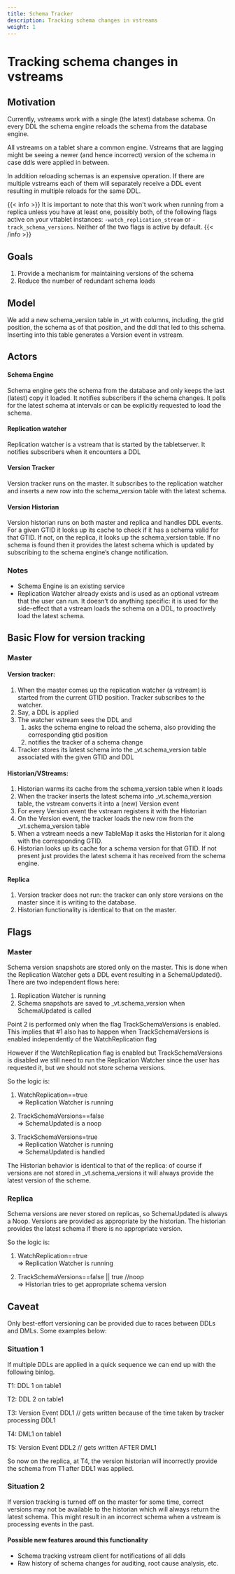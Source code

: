 ```yaml
---
title: Schema Tracker
description: Tracking schema changes in vstreams
weight: 1
---
```


# Tracking schema changes in vstreams

## Motivation

Currently, vstreams work with a single (the latest) database schema. On every DDL the schema engine reloads the schema from the database engine.

All vstreams on a tablet share a common engine. Vstreams that are lagging might be seeing a newer (and hence incorrect) version of the schema in case ddls were applied in between.

In addition reloading schemas is an expensive operation. If there are multiple vstreams each of them will separately receive a DDL event resulting in multiple reloads for the same DDL.

{{< info >}}
It is important to note that this won't work when running from a replica unless you have at least one, possibly both, of the following flags active on your vttablet instances: `-watch_replication_stream` or `-track_schema_versions`. Neither of the two flags is active by default.
{{< /info >}}

## Goals

1. Provide a mechanism for maintaining versions of the schema
2. Reduce the number of redundant schema loads

## Model

We add a new schema_version table in _vt with columns, including, the gtid position, the schema as of that position, and the ddl that led to this schema. Inserting into this table generates a Version event in vstream.

## Actors

#### Schema Engine

Schema engine gets the schema from the database and only keeps the last (latest) copy it loaded. It notifies subscribers if the schema changes. It polls for the latest schema at intervals or can be explicitly requested to load the schema.

#### Replication watcher

Replication watcher is a vstream that is started by the tabletserver. It notifies subscribers when it encounters a DDL

#### Version Tracker

Version tracker runs on the master. It subscribes to the replication watcher and inserts a new row into the schema_version table with the latest schema.

#### Version Historian

Version historian runs on both master and replica and handles DDL events. For a given GTID it looks up its cache to check if it has a schema valid for that GTID. If not, on the replica, it looks up the schema_version table. If no schema is found then it provides the latest schema which is updated by subscribing to the schema engine’s change notification.

### Notes

*   Schema Engine is an existing service
*   Replication Watcher already exists and is used as an optional vstream that the user can run. It doesn’t do anything specific: it is used for the side-effect that a vstream loads the schema on a DDL, to proactively load the latest schema.


## Basic Flow for version tracking

### Master

#### Version tracker:

1. When the master comes up the replication watcher (a vstream) is started from the current GTID position. Tracker subscribes to the watcher.
1. Say, a DDL is applied
1. The watcher vstream sees the DDL and
    1. asks the schema engine to reload the schema, also providing the corresponding gtid position
    2. notifies the tracker  of a schema change
1. Tracker stores its latest schema into the _vt.schema_version table associated with the given GTID and DDL


#### Historian/VStreams:

1. Historian warms its cache from the schema_version table when it loads
2. When the tracker inserts the latest schema into _vt.schema_version table, the vstream converts it into a (new) Version event
3. For every Version event the vstream registers it with the Historian
4. On the Version event, the tracker loads the new row from the _vt.schema_version table
5. When a vstream needs a new TableMap it asks the Historian for it along with the corresponding GTID.
6. Historian looks up its cache for a schema version for that GTID. If not present just provides the latest schema it has received from the schema engine.


#### Replica

1. Version tracker does not run: the tracker can only store versions on the master since it is writing to the database.
2. Historian functionality is identical to that on the master.


## Flags

### Master

Schema version snapshots are stored only on the master. This is done when the Replication Watcher gets a DDL event resulting in a SchemaUpdated(). There are two independent flows here:

1. Replication Watcher is running
2. Schema snapshots are saved to _vt.schema_version when SchemaUpdated is called

Point 2 is performed only when the flag TrackSchemaVersions is enabled. This implies that #1 also has to happen when TrackSchemaVersions is enabled independently of the WatchReplication flag

However if the WatchReplication flag is enabled but TrackSchemaVersions is disabled we still need to run the Replication Watcher since the user has requested it, but we should not store schema versions.

So the logic is:

1. WatchReplication==true \
=> Replication Watcher is running

2. TrackSchemaVersions==false  
=> SchemaUpdated is a noop

3. TrackSchemaVersions=true  
=> Replication Watcher is running \
=> SchemaUpdated is handled

The Historian behavior is identical to that of the replica: of course if versions are not stored in _vt.schema_versions it will always provide the latest version of the scheme.

### Replica

Schema versions are never stored on replicas, so SchemaUpdated is always a Noop. Versions are provided as appropriate by the historian. The historian provides the latest schema if there is no appropriate version.

So the logic is:

1. WatchReplication==true \
=> Replication Watcher is running

2. TrackSchemaVersions==false || true  //noop \
=> Historian tries to get appropriate schema version

## Caveat

Only best-effort versioning can be provided due to races between DDLs and DMLs. Some examples below:

### Situation 1

If multiple DDLs are applied in a quick sequence we can end up with the following binlog.

T1: DDL 1 on table1

T2: DDL 2 on table1

T3: Version Event DDL1 // gets written because of the time taken by tracker processing DDL1

T4: DML1 on table1

T5: Version Event DDL2 // gets written AFTER DML1

So now on the replica, at T4, the version historian will incorrectly provide the schema from T1 after DDL1 was applied.

### Situation 2

If version tracking is turned off on the master for some time, correct versions may not be available to the historian which will always return the latest schema. This might result in an incorrect schema when a vstream is processing events in the past.

#### Possible new features around this functionality

*   Schema tracking vstream client for notifications of all ddls
*   Raw history of schema changes for auditing, root cause analysis, etc.
